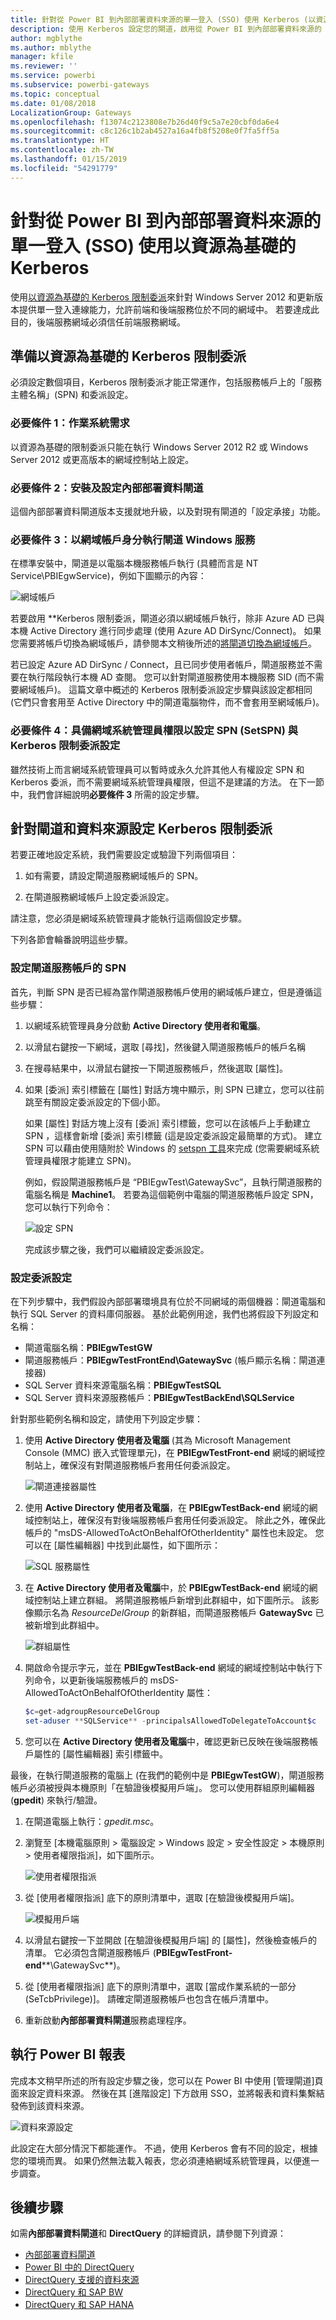 ```yaml
---
title: 針對從 Power BI 到內部部署資料來源的單一登入 (SSO) 使用 Kerberos (以資源為基礎)
description: 使用 Kerberos 設定您的閘道，啟用從 Power BI 到內部部署資料來源的 SSO
author: mgblythe
ms.author: mblythe
manager: kfile
ms.reviewer: ''
ms.service: powerbi
ms.subservice: powerbi-gateways
ms.topic: conceptual
ms.date: 01/08/2018
LocalizationGroup: Gateways
ms.openlocfilehash: f13074c2123808e7b26d40f9c5a7e20cbf0da6e4
ms.sourcegitcommit: c8c126c1b2ab4527a16a4fb8f5208e0f7fa5ff5a
ms.translationtype: HT
ms.contentlocale: zh-TW
ms.lasthandoff: 01/15/2019
ms.locfileid: "54291779"
---
```

# <a name="use-resource-based-kerberos-for-single-sign-on-sso-from-power-bi-to-on-premises-data-sources"></a>針對從 Power BI 到內部部署資料來源的單一登入 (SSO) 使用以資源為基礎的 Kerberos

使用[以資源為基礎的 Kerberos 限制委派](/windows-server/security/kerberos/kerberos-constrained-delegation-overview)來針對 Windows Server 2012 和更新版本提供單一登入連線能力，允許前端和後端服務位於不同的網域中。 若要達成此目的，後端服務網域必須信任前端服務網域。

## <a name="preparing-for-resource-based-kerberos-constrained-delegation"></a>準備以資源為基礎的 Kerberos 限制委派

必須設定數個項目，Kerberos 限制委派才能正常運作，包括服務帳戶上的「服務主體名稱」(SPN) 和委派設定。

### <a name="prerequisite-1-operating-system-requirements"></a>必要條件 1：作業系統需求

以資源為基礎的限制委派只能在執行 Windows Server 2012 R2 或 Windows Server 2012 或更高版本的網域控制站上設定。

### <a name="prerequisite-2-install-and-configure-the-on-premises-data-gateway"></a>必要條件 2：安裝及設定內部部署資料閘道

這個內部部署資料閘道版本支援就地升級，以及對現有閘道的「設定承接」功能。

### <a name="prerequisite-3-run-the-gateway-windows-service-as-a-domain-account"></a>必要條件 3：以網域帳戶身分執行閘道 Windows 服務

在標準安裝中，閘道是以電腦本機服務帳戶執行 (具體而言是 NT Service\PBIEgwService)，例如下圖顯示的內容：

![網域帳戶](media/service-gateway-sso-kerberos-resource/domain-account.png)

若要啟用 **Kerberos 限制委派，閘道必須以網域帳戶執行，除非 Azure AD 已與本機 Active Directory 進行同步處理 (使用 Azure AD DirSync/Connect)。 如果您需要將帳戶切換為網域帳戶，請參閱本文稍後所述的[將閘道切換為網域帳戶](service-gateway-sso-kerberos.md#switching-the-gateway-to-a-domain-account)。

若已設定 Azure AD DirSync / Connect，且已同步使用者帳戶，閘道服務並不需要在執行階段執行本機 AD 查閱。 您可以針對閘道服務使用本機服務 SID (而不需要網域帳戶)。 這篇文章中概述的 Kerberos 限制委派設定步驟與該設定都相同 (它們只會套用至 Active Directory 中的閘道電腦物件，而不會套用至網域帳戶)。

### <a name="prerequisite-4-have-domain-admin-rights-to-configure-spns-setspn-and-kerberos-constrained-delegation-settings"></a>必要條件 4：具備網域系統管理員權限以設定 SPN (SetSPN) 與 Kerberos 限制委派設定

雖然技術上而言網域系統管理員可以暫時或永久允許其他人有權設定 SPN 和 Kerberos 委派，而不需要網域系統管理員權限，但這不是建議的方法。 在下一節中，我們會詳細說明**必要條件 3** 所需的設定步驟。

## <a name="configuring-kerberos-constrained-delegation-for-the-gateway-and-data-source"></a>針對閘道和資料來源設定 Kerberos 限制委派

若要正確地設定系統，我們需要設定或驗證下列兩個項目：

1. 如有需要，請設定閘道服務網域帳戶的 SPN。

1. 在閘道服務網域帳戶上設定委派設定。

請注意，您必須是網域系統管理員才能執行這兩個設定步驟。

下列各節會輪番說明這些步驟。

### <a name="configure-an-spn-for-the-gateway-service-account"></a>設定閘道服務帳戶的 SPN

首先，判斷 SPN 是否已經為當作閘道服務帳戶使用的網域帳戶建立，但是遵循這些步驟：

1. 以網域系統管理員身分啟動 **Active Directory 使用者和電腦**。

1. 以滑鼠右鍵按一下網域，選取 [尋找]，然後鍵入閘道服務帳戶的帳戶名稱

1. 在搜尋結果中，以滑鼠右鍵按一下閘道服務帳戶，然後選取 [屬性]。

1. 如果 [委派] 索引標籤在 [屬性] 對話方塊中顯示，則 SPN 已建立，您可以往前跳至有關設定委派設定的下個小節。

    如果 [屬性] 對話方塊上沒有 [委派] 索引標籤，您可以在該帳戶上手動建立 SPN ，這樣會新增 [委派] 索引標籤 (這是設定委派設定最簡單的方式)。 建立 SPN 可以藉由使用隨附於 Windows 的 [setspn 工具](https://technet.microsoft.com/library/cc731241.aspx)來完成 (您需要網域系統管理員權限才能建立 SPN)。

    例如，假設閘道服務帳戶是 “PBIEgwTest\GatewaySvc”，且執行閘道服務的電腦名稱是 **Machine1**。 若要為這個範例中電腦的閘道服務帳戶設定 SPN，您可以執行下列命令：

      ![設定 SPN](media/service-gateway-sso-kerberos-resource/set-spn.png)

    完成該步驟之後，我們可以繼續設定委派設定。

### <a name="configure-delegation-settings"></a>設定委派設定

在下列步驟中，我們假設內部部署環境具有位於不同網域的兩個機器：閘道電腦和執行 SQL Server 的資料庫伺服器。 基於此範例用途，我們也將假設下列設定和名稱：

- 閘道電腦名稱：**PBIEgwTestGW**
- 閘道服務帳戶：**PBIEgwTestFrontEnd\GatewaySvc** (帳戶顯示名稱：閘道連接器)
- SQL Server 資料來源電腦名稱：**PBIEgwTestSQL**
- SQL Server 資料來源服務帳戶：**PBIEgwTestBackEnd\SQLService**

針對那些範例名稱和設定，請使用下列設定步驟：

1. 使用 **Active Directory 使用者及電腦** (其為 Microsoft Management Console (MMC) 嵌入式管理單元)，在 **PBIEgwTestFront-end** 網域的網域控制站上，確保沒有對閘道服務帳戶套用任何委派設定。

    ![閘道連接器屬性](media/service-gateway-sso-kerberos-resource/gateway-connector-properties.png)

1. 使用 **Active Directory 使用者及電腦**，在 **PBIEgwTestBack-end** 網域的網域控制站上，確保沒有對後端服務帳戶套用任何委派設定。 除此之外，確保此帳戶的 "msDS-AllowedToActOnBehalfOfOtherIdentity" 屬性也未設定。 您可以在 [屬性編輯器] 中找到此屬性，如下圖所示：

    ![SQL 服務屬性](media/service-gateway-sso-kerberos-resource/sql-service-properties.png)

1. 在 **Active Directory 使用者及電腦**中，於 **PBIEgwTestBack-end** 網域的網域控制站上建立群組。 將閘道服務帳戶新增到此群組中，如下圖所示。 該影像顯示名為 _ResourceDelGroup_ 的新群組，而閘道服務帳戶 **GatewaySvc** 已被新增到此群組中。

    ![群組屬性](media/service-gateway-sso-kerberos-resource/group-properties.png)

1. 開啟命令提示字元，並在 **PBIEgwTestBack-end** 網域的網域控制站中執行下列命令，以更新後端服務帳戶的 msDS-AllowedToActOnBehalfOfOtherIdentity 屬性：

    ```powershell
    $c=get-adgroupResourceDelGroup
    set-aduser **SQLService** -principalsAllowedToDelegateToAccount$c
    ```

1. 您可以在 **Active Directory 使用者及電腦**中，確認更新已反映在後端服務帳戶屬性的 [屬性編輯器] 索引標籤中。

最後，在執行閘道服務的電腦上 (在我們的範例中是 **PBIEgwTestGW**)，閘道服務帳戶必須被授與本機原則「在驗證後模擬用戶端」。 您可以使用群組原則編輯器 (**gpedit**) 來執行/驗證。

1. 在閘道電腦上執行：_gpedit.msc_。

1. 瀏覽至 [本機電腦原則 > 電腦設定 > Windows 設定 > 安全性設定 > 本機原則 > 使用者權限指派]，如下圖所示。

    ![使用者權限指派](media/service-gateway-sso-kerberos-resource/user-rights-assignment.png)

1. 從 [使用者權限指派] 底下的原則清單中，選取 [在驗證後模擬用戶端]。

    ![模擬用戶端](media/service-gateway-sso-kerberos-resource/impersonate-client.png)

1. 以滑鼠右鍵按一下並開啟 [在驗證後模擬用戶端] 的 [屬性]，然後檢查帳戶的清單。 它必須包含閘道服務帳戶 (**PBIEgwTestFront-end****\GatewaySvc**)。

1. 從 [使用者權限指派] 底下的原則清單中，選取 [當成作業系統的一部分 (SeTcbPrivilege)]。 請確定閘道服務帳戶也包含在帳戶清單中。

1. 重新啟動**內部部署資料閘道**服務處理程序。

## <a name="running-a-power-bi-report"></a>執行 Power BI 報表

完成本文稍早所述的所有設定步驟之後，您可以在 Power BI 中使用 [管理閘道]頁 面來設定資料來源。 然後在其 [進階設定] 下方啟用 SSO，並將報表和資料集繫結發佈到該資料來源。

![資料來源設定](media/service-gateway-sso-kerberos-resource/data-source-settings.png)

此設定在大部分情況下都能運作。 不過，使用 Kerberos 會有不同的設定，根據您的環境而異。 如果仍然無法載入報表，您必須連絡網域系統管理員，以便進一步調查。

## <a name="next-steps"></a>後續步驟

如需**內部部署資料閘道**和 **DirectQuery** 的詳細資訊，請參閱下列資源：

- [內部部署資料閘道](service-gateway-onprem.md)
- [Power BI 中的 DirectQuery](desktop-directquery-about.md)
- [DirectQuery 支援的資料來源](desktop-directquery-data-sources.md)
- [DirectQuery 和 SAP BW](desktop-directquery-sap-bw.md)
- [DirectQuery 和 SAP HANA](desktop-directquery-sap-hana.md)